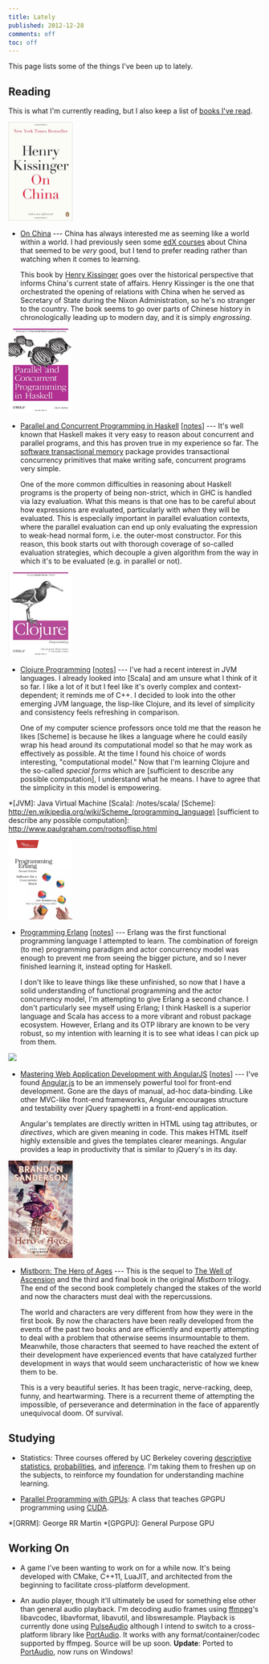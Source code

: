 ```yaml
---
title: Lately
published: 2012-12-28
comments: off
toc: off
---
```


This page lists some of the things I've been up to lately.

## Reading

This is what I'm currently reading, but I also keep a list of [books I've read](/reads).

<img src="/images/books/onchina.jpg" class="right" width="128">

* [On China](http://amzn.com/0143121316) --- China has always interested me as seeming like a world within a world. I had previously seen some [edX courses] about China that seemed to be _very_ good, but I tend to prefer reading rather than watching when it comes to learning.

    This book by [Henry Kissinger] goes over the historical perspective that informs China's current state of affairs. Henry Kissinger is the one that orchestrated the opening of relations with China when he served as Secretary of State during the Nixon Administration, so he's no stranger to the country. The book seems to go over parts of Chinese history in chronologically leading up to modern day, and it is simply _engrossing_.

[Henry Kissinger]: http://en.wikipedia.org/wiki/Henry_Kissinger
[edX courses]: https://www.edx.org/course/harvardx/harvardx-sw12x-china-920

<img src="/images/books/haskellconpar.jpg" class="right" width="128">

* [Parallel and Concurrent Programming in Haskell](http://amzn.com/1449335942) [[notes](/notes/haskell/)] --- It's well known that Haskell makes it very easy to reason about concurrent and parallel programs, and this has proven true in my experience so far. The [software transactional memory] package provides transactional concurrency primitives that make writing safe, concurrent programs very simple.

    One of the more common difficulties in reasoning about Haskell programs is the property of being non-strict, which in GHC is handled via lazy evaluation. What this means is that one has to be careful about how expressions are evaluated, particularly with _when_ they will be evaluated. This is especially important in parallel evaluation contexts, where the parallel evaluation can end up only evaluating the expression to weak-head normal form, i.e. the outer-most constructor. For this reason, this book starts out with thorough coverage of so-called evaluation strategies, which decouple a given algorithm from the way in which it's to be evaluated (e.g. in parallel or not).

[software transactional memory]: http://en.wikipedia.org/wiki/Software_transactional_memory

<img src="/images/books/clojure.jpg" class="right" width="128">

* [Clojure Programming](http://amzn.com/1449394701) [[notes](/notes/clojure/)] --- I've had a recent interest in JVM languages. I already looked into [Scala] and am unsure what I think of it so far. I like a lot of it but I feel like it's overly complex and context-dependent; it reminds me of C++. I decided to look into the other emerging JVM language, the lisp-like Clojure, and its level of simplicity and consistency feels refreshing in comparison.

    One of my computer science professors once told me that the reason he likes [Scheme] is because he likes a language where he could easily wrap his head around its computational model so that he may work as effectively as possible. At the time I found his choice of words interesting, "computational model." Now that I'm learning Clojure and the so-called _special forms_ which are [sufficient to describe any possible computation], I understand what he means. I have to agree that the simplicity in this model is empowering.

*[JVM]: Java Virtual Machine
[Scala]: /notes/scala/
[Scheme]: http://en.wikipedia.org/wiki/Scheme_(programming_language)
[sufficient to describe any possible computation]: http://www.paulgraham.com/rootsoflisp.html

<img src="/images/books/erlang.jpg" class="right" width="128">

* [Programming Erlang](http://amzn.com/193778553X) [[notes](/notes/erlang/)] --- Erlang was the first functional programming language I attempted to learn. The combination of foreign (to me) programming paradigm and actor concurrency model was enough to prevent me from seeing the bigger picture, and so I never finished learning it, instead opting for Haskell.

    I don't like to leave things like these unfinished, so now that I have a solid understanding of functional programming and the actor concurrency model, I'm attempting to give Erlang a second chance. I don't particularly see myself using Erlang; I think Haskell is a superior language and Scala has access to a more vibrant and robust package ecosystem. However, Erlang and its OTP library are known to be very robust, so my intention with learning it is to see what ideas I can pick up from them.

<img src="/images/books/angularjs.jpg" class="right" width="128">

* [Mastering Web Application Development with AngularJS](http://amzn.com/1782161821) [[notes](/notes/angular/)] --- I've found [Angular.js] to be an immensely powerful tool for front-end development. Gone are the days of manual, ad-hoc data-binding. Like other MVC-like front-end frameworks, Angular encourages structure and testability over jQuery spaghetti in a front-end application.

    Angular's templates are directly written in HTML using tag attributes, or _directives_, which are given meaning in code. This makes HTML itself highly extensible and gives the templates clearer meanings. Angular provides a leap in productivity that is similar to jQuery's in its day.

[Angular.js]: http://angularjs.org

<img src="/images/books/mistborn3.jpg" class="right" width="128">

* [Mistborn: The Hero of Ages](http://amzn.com/0765356147) --- This is the sequel to [The Well of Ascension] and the third and final book in the original _Mistborn_ trilogy. The end of the second book completely changed the stakes of the world and now the characters must deal with the repercussions.

    The world and characters are very different from how they were in the first book. By now the characters have been really developed from the events of the past two books and are efficiently and expertly attempting to deal with a problem that otherwise seems insurmountable to them. Meanwhile, those characters that seemed to have reached the extent of their development have experienced events that have catalyzed further development in ways that would seem uncharacteristic of how we knew them to be.

    This is a very beautiful series. It has been tragic, nerve-racking, deep, funny, and heartwarming. There is a recurrent theme of attempting the impossible, of perseverance and determination in the face of apparently unequivocal doom. Of survival.

[The Well of Ascension]: /reads/#mistborn2

## Studying

* Statistics: Three courses offered by UC Berkeley covering [descriptive statistics](https://www.edx.org/course/uc-berkeley/stat2-1x/introduction-statistics/594), [probabilities](https://www.edx.org/course/uc-berkeley/stat2-2x/introduction-statistics/685), and [inference](https://www.edx.org/course/uc-berkeley/stat2-3x/introduction-statistics/825). I'm taking them to freshen up on the subjects, to reinforce my foundation for understanding machine learning.

* [Parallel Programming with GPUs](https://www.udacity.com/course/cs344): A class that teaches GPGPU programming using [CUDA](http://en.wikipedia.org/wiki/CUDA).

*[GRRM]: George RR Martin
*[GPGPU]: General Purpose GPU

## Working On

* A game I've been wanting to work on for a while now. It's being developed with CMake, C++11, LuaJIT, and architected from the beginning to facilitate cross-platform development.

* An audio player, though it'll ultimately be used for something else other than general audio playback. I'm decoding audio frames using [ffmpeg](http://www.ffmpeg.org/)'s libavcodec, libavformat, libavutil, and libswresample. Playback is currently done using [PulseAudio](http://www.freedesktop.org/wiki/Software/PulseAudio) although I intend to switch to a cross-platform library like [PortAudio](http://www.portaudio.com/). It works with any format/container/codec supported by ffmpeg. Source will be up soon. **Update**: Ported to [PortAudio](http://www.portaudio.com/), now runs on Windows!

